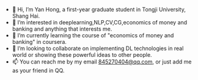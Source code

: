 - 👋 Hi, I’m Yan Hong, a first-year graduate student in Tongji University, Shang Hai.
- 👀 I’m interested in deeplearning,NLP,CV,CG,economics of money and banking and  anything that interests me.
- 🌱 I’m currently learning the course of "economics of money and banking" in coursera.
- 💞️ I’m looking to collaborate on implementing DL technologies in real world or showing these powerful ideas to other people.
- 📫 You can reach me by my email 845270404@qq.com, or just add me as your friend in QQ.

<!---
Wesleystormrage/Wesleystormrage is a ✨ special ✨ repository because its `README.md` (this file) appears on your GitHub profile.
You can click the Preview link to take a look at your changes.
--->
